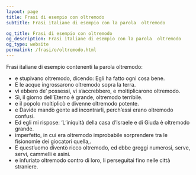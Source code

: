 ```yaml
---
layout: page
title: Frasi di esempio con oltremodo 
subtitle: Frasi italiane di esempio con la parola  oltremodo

og_title: Frasi di esempio con oltremodo 
og_description: Frasi italiane di esempio con la parola  oltremodo
og_type: website
permalink: /frasi/o/oltremodo.html
---
```


Frasi italiane di esempio contenenti la parola oltremodo:


- e stupivano oltremodo, dicendo: Egli ha fatto ogni cosa bene.
- E le acque ingrossarono oltremodo sopra la terra.
- vi ebbero de’ possessi, vi s’accrebbero, e moltiplicarono oltremodo.
- Sì, il giorno dell’Eterno è grande, oltremodo terribile.
- e il popolo moltiplicò e divenne oltremodo potente.
- e Davide mandò gente ad incontrarli, perch’essi erano oltremodo confusi.
- Ed egli mi rispose: ‘L’iniquità della casa d’Israele e di Giuda è oltremodo grande.
- imperfetto, in cui era oltremodo improbabile sorprendere tra le fisionomie dei giocatori quella,.
- E quest’uomo diventò ricco oltremodo, ed ebbe greggi numerosi, serve, servi, cammelli e asini.
- e infuriato oltremodo contro di loro, li perseguitai fino nelle città straniere.

